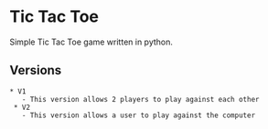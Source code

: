 # Tic Tac Toe
Simple Tic Tac Toe game written in python.

## Versions
    * V1
       - This version allows 2 players to play against each other
     * V2
       - This version allows a user to play against the computer
